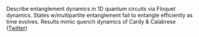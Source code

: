 
Describe entanglement dynamics in 1D quantum circuits via Floquet dynamics. States w/multipartite entanglement fail to entangle efficiently as time evolves. Results mimic quench dynamics of Cardy & Calabrese ([Twitter](https://twitter.com/JoshuahHeath/status/1083752635738525698))
